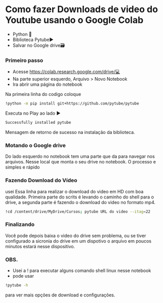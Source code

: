 # Como fazer Downloads de video do Youtube usando o Google Colab
* Python 🐍️
* Biblioteca Pytube▶️
* Salvar no Google drive🗃️

### Primeiro passo
* Acesse https://colab.research.google.com/drive/💻️
* Na parte superior esquerdo, Arquivo > Novo Notebook
* Ira abrir uma página do notebook

Na primeira linha do codigo coloque 
```bash
!python -m pip install git+https://github.com/pytube/pytube  
```
Executa no Play ao lado ▶️

```bash
Successfully installed pytube
```
Mensagem de retorno de sucesso na instalação da biblioteca.

### Motando o Google drive
Do lado esquerdo no notebook tem uma parte que da para navegar nos arquivos. Nesse local que monta o seu drive no notebook.
O processo e simples e rápido

### Fazendo Download do Vídeo
usei Essa linha para realizar o download do video em HD com boa qualidade. Primeira parte do scrits é levando o caminho do shell para o drive, a segunda parte é fazendo o download do video no formato mp4.
```bash
!cd /content/drive/MyDrive/Cursos; pytube URL do video --itag=22
```
### Finalizando 
Você pode depois baixa o video do drive sem problema, ou se tiver configurado a sicronia do drive em um dispotivo o arquivo em poucos minutos estará nesse dispositivo.
### OBS.
* Usei a ! para executar alguns comando shell linux nesse notebook 
* pode usar 
```bash
!pytube -h
```
para ver mais opções de download e configurações.
